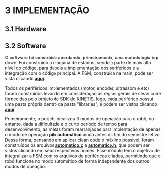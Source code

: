 # 3 IMPLEMENTAÇÃO
## 3.1 Hardware
## 3.2 Software
O software foi constrúido abordando, primeiramente, uma metodologia top-down. Foi construído a máquina de estados, sendo a parte de mais alto nível do código, para depois a implementação dos periféricos e a integração com o código principal. A FSM, construída na main, pode ser vista clicando [**aqui**](../Equipe_Robo_Roadsters/software/main.c).<p>

Todos os periféricos implementados (motor, encoder, ultrassom e etc) foram construídos levando em consideração as regras gerais de clean code fornecidas pelo projeto de SDK do KINETIS, logo, cada periférico possuí uma pasta própria dentro da pasta "libraries", e podem ser vistos clicando [**aqui**](../Equipe_Robo_Roadsters/software/libraries). <p>

Primeiramente, o porjeto idealizou 3 modos de operação para o robô, no entanto, dada a dificultade e o curto período de tempo para desenvolvimento, as metas foram rearranjadas para implentação de apenas o modo de operação **pilo automático** ainda antes do fim do semestre letivo. Dessa forma, pensando em aplicar clean code o máximo possível, foram construídos os arquivos [**automatico.c**](../Equipe_Robo_Roadsters/software/automatico.c) e [**automatico.h**](../Equipe_Robo_Roadsters/software/automatico.h), que podem ser vistos clicando em seus respectivos nomes. Esse módulo tem o objetivo de integralizar a FSM com os arquivos de periféricos criados, permitindo que o robô funcione no modo automático de forma independente dos outros modos de opeação.
